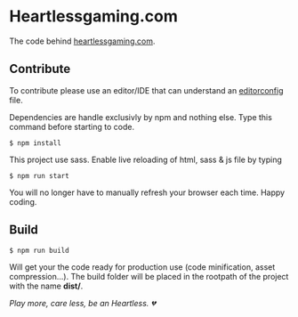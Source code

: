 # Heartlessgaming.com
The code behind [heartlessgaming.com](http://heartlessgaming.com).

## Contribute

To contribute please use an editor/IDE that can understand an [editorconfig](http://editorconfig.org/) file.

Dependencies are handle exclusivly by npm and nothing else. Type this command before starting to code.

```shell
$ npm install
```

This project use sass. Enable live reloading of html, sass & js file by typing

```shell
$ npm run start
```

You will no longer have to manually refresh your browser each time. Happy coding.

## Build

```shell
$ npm run build
```

Will get your the code ready for production use (code minification, asset compression...). The build folder will be placed in the rootpath of the project with the name **dist/**.


*Play more, care less, be an Heartless. :broken_heart:*
